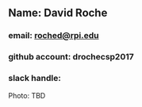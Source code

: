 ## Name: David Roche
### email: roched@rpi.edu
### github account: drochecsp2017
### slack handle: 

Photo: TBD
